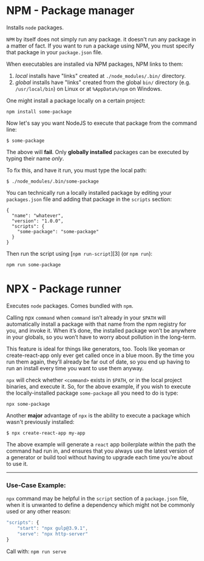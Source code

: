 # NPM - Package manager

Installs `node` packages.

`NPM` by itself does not simply run any package. it doesn't run any package in a matter of fact. If you want to run a package using NPM, you must specify that package in your `package.json` file.

When executables are installed via NPM packages, NPM links to them:

1. _local_ installs have "links" created at `./node_modules/.bin/` directory.
2. _global_ installs have "links" created from the global `bin/` directory (e.g. `/usr/local/bin`) on Linux or at `%AppData%/npm` on Windows.

One might install a package locally on a certain project:

    npm install some-package

Now let's say you want NodeJS to execute that package from the command line:

    $ some-package

The above will **fail**. Only **globally installed** packages can be executed by typing their name _only_.

To fix this, and have it run, you must type the local path:

    $ ./node_modules/.bin/some-package

You can technically run a locally installed package by editing your `packages.json` file and adding that package in the `scripts` section:

    {
      "name": "whatever",
      "version": "1.0.0",
      "scripts": {
        "some-package": "some-package"
      }
    }

Then run the script using [`npm run-script`][3] (or `npm run`):

    npm run some-package

# NPX - Package runner

Executes `node` packages. Comes bundled with `npm`.

Calling npx `command` when `command` isn’t already in your `$PATH` will automatically install a package with that name from the npm registry for you, and invoke it. When it’s done, the installed package won’t be anywhere in your globals, so you won’t have to worry about pollution in the long-term.

This feature is ideal for things like generators, too. Tools like yeoman or create-react-app only ever get called once in a blue moon. By the time you run them again, they’ll already be far out of date, so you end up having to run an install every time you want to use them anyway.

`npx` will check whether `<command>` exists in `$PATH`, or in the local project binaries, and execute it. So, for the above example, if you wish to execute the locally-installed package `some-package` all you need to do is type:

    npx some-package

Another **major** advantage of `npx` is the ability to execute a package which wasn't previously installed:

    $ npx create-react-app my-app

The above example will generate a `react` app boilerplate _within_ the path the command had run in, and ensures that you always use the latest version of a generator or build tool without having to upgrade each time you’re about to use it.

---

### Use-Case Example:

`npx` command may be helpful in the `script` section of a `package.json` file,
when it is unwanted to define a dependency which might not be commonly used or any other reason:

```js
"scripts": {
    "start": "npx gulp@3.9.1",
    "serve": "npx http-server"
}
```

Call with: `npm run serve`
